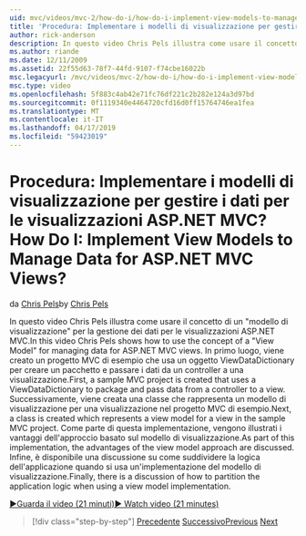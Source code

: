 ```yaml
---
uid: mvc/videos/mvc-2/how-do-i/how-do-i-implement-view-models-to-manage-data-for-aspnet-mvc-views
title: 'Procedura: Implementare i modelli di visualizzazione per gestire i dati per le visualizzazioni ASP.NET MVC? | Microsoft Docs'
author: rick-anderson
description: In questo video Chris Pels illustra come usare il concetto di una &quot;modello di visualizzazione&quot; per la gestione dei dati per le visualizzazioni ASP.NET MVC. Prima di tutto un progetto MVC di esempio è cre...
ms.author: riande
ms.date: 12/11/2009
ms.assetid: 22f55d63-78f7-44fd-9107-f74cbe16022b
msc.legacyurl: /mvc/videos/mvc-2/how-do-i/how-do-i-implement-view-models-to-manage-data-for-aspnet-mvc-views
msc.type: video
ms.openlocfilehash: 5f883c4ab42e71fc76df221c2b282e124a3d97bd
ms.sourcegitcommit: 0f1119340e4464720cfd16d0ff15764746ea1fea
ms.translationtype: MT
ms.contentlocale: it-IT
ms.lasthandoff: 04/17/2019
ms.locfileid: "59423019"
---
```

# <a name="how-do-i-implement-view--models-to-manage-data-for-aspnet-mvc-views"></a><span data-ttu-id="4b94c-105">Procedura: Implementare i modelli di visualizzazione per gestire i dati per le visualizzazioni ASP.NET MVC?</span><span class="sxs-lookup"><span data-stu-id="4b94c-105">How Do I: Implement View  Models to Manage Data for ASP.NET MVC Views?</span></span>

<span data-ttu-id="4b94c-106">da [Chris Pels](https://twitter.com/chrispels)</span><span class="sxs-lookup"><span data-stu-id="4b94c-106">by [Chris Pels](https://twitter.com/chrispels)</span></span>

<span data-ttu-id="4b94c-107">In questo video Chris Pels illustra come usare il concetto di un "modello di visualizzazione" per la gestione dei dati per le visualizzazioni ASP.NET MVC.</span><span class="sxs-lookup"><span data-stu-id="4b94c-107">In this video Chris Pels shows how to use the concept of a "View Model" for managing data for ASP.NET MVC views.</span></span> <span data-ttu-id="4b94c-108">In primo luogo, viene creato un progetto MVC di esempio che usa un oggetto ViewDataDictionary per creare un pacchetto e passare i dati da un controller a una visualizzazione.</span><span class="sxs-lookup"><span data-stu-id="4b94c-108">First, a sample MVC project is created that uses a ViewDataDictionary to package and pass data from a controller to a view.</span></span> <span data-ttu-id="4b94c-109">Successivamente, viene creata una classe che rappresenta un modello di visualizzazione per una visualizzazione nel progetto MVC di esempio.</span><span class="sxs-lookup"><span data-stu-id="4b94c-109">Next, a class is created which represents a view model for a view in the sample MVC project.</span></span> <span data-ttu-id="4b94c-110">Come parte di questa implementazione, vengono illustrati i vantaggi dell'approccio basato sul modello di visualizzazione.</span><span class="sxs-lookup"><span data-stu-id="4b94c-110">As part of this implementation, the advantages of the view model approach are discussed.</span></span> <span data-ttu-id="4b94c-111">Infine, è disponibile una discussione su come suddividere la logica dell'applicazione quando si usa un'implementazione del modello di visualizzazione.</span><span class="sxs-lookup"><span data-stu-id="4b94c-111">Finally, there is a discussion of how to partition the application logic when using a view model implementation.</span></span>

[<span data-ttu-id="4b94c-112">&#9654;Guarda il video (21 minuti)</span><span class="sxs-lookup"><span data-stu-id="4b94c-112">&#9654; Watch video (21 minutes)</span></span>](https://channel9.msdn.com/Blogs/ASP-NET-Site-Videos/how-do-i-implement-view-models-to-manage-data-for-aspnet-mvc-views)

> [!div class="step-by-step"]
> <span data-ttu-id="4b94c-113">[Precedente](how-do-i-work-with-data-in-aspnet-mvc-partial-views.md)
> [Successivo](how-do-i-create-a-custom-html-helper-for-an-mvc-application.md)</span><span class="sxs-lookup"><span data-stu-id="4b94c-113">[Previous](how-do-i-work-with-data-in-aspnet-mvc-partial-views.md)
[Next](how-do-i-create-a-custom-html-helper-for-an-mvc-application.md)</span></span>
